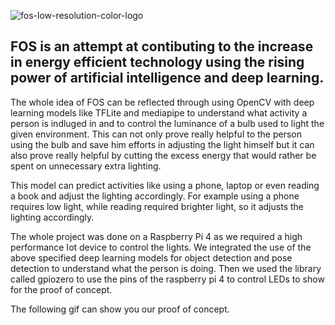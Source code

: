 
![fos-low-resolution-color-logo](https://github.com/NiranjanNR/FOS/assets/84635960/c35645f2-4f38-47b8-b077-ce42de66da05)

## FOS is an attempt at contibuting to the increase in energy efficient technology using the rising power of artificial intelligence and deep learning.

The whole idea of FOS can be reflected through using OpenCV with deep learning models like TFLite and mediapipe to understand what activity 
a person is indluged in and to control the luminance of a bulb used to light the given environment. This can not only prove really helpful 
to the person using the bulb and save him efforts in adjusting the light himself but it can also prove really helpful by cutting the excess
energy that would rather be spent on unnecessary extra lighting. 

This model can predict activities like using a phone, laptop or even reading a book and adjust the lighting accordingly. For example using a
phone requires low light, while reading required brighter light, so it adjusts the lighting accordingly.

The whole project was done on a Raspberry Pi 4 as we required a high performance Iot device to control the lights. We integrated the use of
the above specified deep learning models for object detection and pose detection to understand what the person is doing. Then we used the 
library called gpiozero to use the pins of the raspberry pi 4 to control LEDs to show for the proof of concept.

The following gif can show you our proof of concept.
